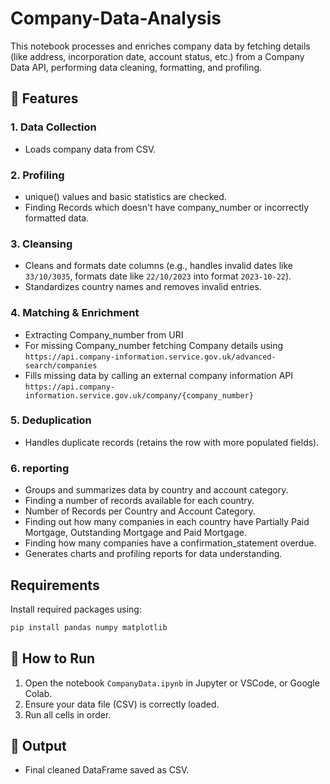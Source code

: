 # Company-Data-Analysis

This notebook processes and enriches company data by fetching details (like address, incorporation date, account status, etc.) from a Company Data API, performing data cleaning, formatting, and profiling.

## 📌 Features

### 1. Data Collection
- Loads company data from CSV.
### 2. Profiling
- unique() values and basic statistics are checked.
- Finding Records which doesn't have company_number or incorrectly formatted data.

### 3. Cleansing
- Cleans and formats date columns (e.g., handles invalid dates like `33/10/3035`, formats date like `22/10/2023` into format `2023-10-22`).
- Standardizes country names and removes invalid entries.

### 4. Matching & Enrichment
- Extracting Company_number from URI 
- For missing Company_number fetching Company details using 
 `https://api.company-information.service.gov.uk/advanced-search/companies`
- Fills missing data by calling an external company information API
`https://api.company-information.service.gov.uk/company/{company_number}`

### 5. Deduplication
- Handles duplicate records (retains the row with more populated fields).

### 6. reporting 
- Groups and summarizes data by country and account category.
- Finding a number of records available for each country.
- Number of Records per Country and Account Category.
- Finding out how many companies in each country have Partially Paid Mortgage, Outstanding Mortgage and Paid Mortgage.
- Finding how many companies have a confirmation_statement overdue.
- Generates charts and profiling reports for data understanding.

## Requirements

Install required packages using:

```bash
pip install pandas numpy matplotlib
```

## 🚀 How to Run

1. Open the notebook `CompanyData.ipynb` in Jupyter or VSCode, or Google Colab.
2. Ensure your data file (CSV) is correctly loaded.
3. Run all cells in order.


## 📁 Output

- Final cleaned DataFrame saved as CSV.

